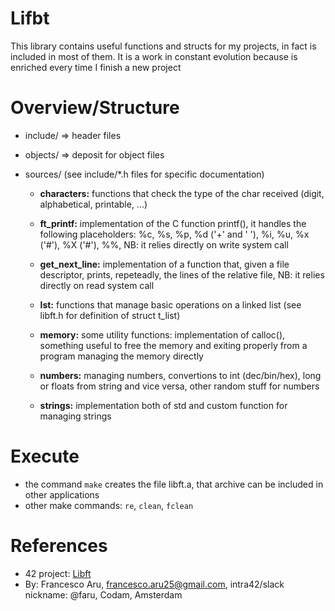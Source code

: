 # Lifbt
This library contains useful functions and structs for my projects, in fact is included in most of them. It is a work in constant evolution because is enriched every time I finish a new project


# Overview/Structure
- include/           => header files
- objects/           => deposit for object files
- sources/		(see include/*.h files for specific documentation)

	- **characters:** functions that check the type of the char received (digit, alphabetical, printable, ...)

	- **ft_printf:**  implementation of the C function printf(), it handles the following placeholders: %c, %s, %p, %d ('+' and ' '), %i, %u, %x ('#'), %X ('#'), %%, NB: it relies directly on write system call

	- **get_next_line:**  implementation of a function that, given a file descriptor, prints, repeteadly, the lines of the relative file, NB: it relies directly on read system call

	- **lst:**  functions that manage basic operations on a linked list (see libft.h for definition of struct t_list)

	- **memory:**  some utility functions: implementation of calloc(), something useful to free the memory and exiting properly from a program managing the memory directly

	- **numbers:**  managing numbers, convertions to int (dec/bin/hex), long or floats from string and vice versa, other random stuff for numbers

	- **strings:**  implementation both of std and custom function for managing strings


# Execute
- the command `make` creates the file libft.a, that archive can be included in other applications
- other make commands: `re`, `clean`, `fclean`


# References
- 42 project: [Libft](https://cdn.intra.42.fr/pdf/pdf/73987/en.subject.pdf)
- By: Francesco Aru, francesco.aru25@gmail.com, intra42/slack nickname: @faru, Codam, Amsterdam